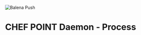 ![Balena Push](https://github.com/ChefPoint/daemon-process/workflows/Balena%20Push/badge.svg?branch=master)

# CHEF POINT Daemon - Process
